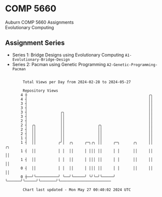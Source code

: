 # COMP 5660
Auburn COMP 5660 Assignments  
Evolutionary Computing

## Assignment Series
- Series 1: Bridge Designs using Evolutionary Computing `A1-Evolutionary-Bridge-Design`
- Series 2: Pacman using Genetic Programming `A2-Genetic-Programming-Pacman`

```

        Total Views per Day from 2024-02-28 to 2024-05-27

        Repository Views
       4 ┼                                                       ╭╮
       4 ┤                                                       ││
       3 ┤                                                       ││
       3 ┤                                                       ││
       3 ┤               ╭╮                                      ││
       3 ┤               ││                                      ││
       2 ┤               ││                                      ││
       2 ┤  ╭╮           ││               ╭╮                     ││
       2 ┤  ││           ││               ││                     ││
       2 ┤  ││           ││               ││                     ││
       1 ┤  ││           ││               ││                     ││
       1 ┤  ││          ╭╯│  ╭╮     ╭─╮╭╮ ││     ╭─╮      ╭╮     ││       ╭╮
       1 ┤  ││          │ │  ││     │ │││ ││     │ │      ││     ││       ││
       1 ┤  ││          │ │  ││     │ │││ ││     │ │      ││     ││       ││
       0 ┤  ││          │ │  ││     │ │││ ││     │ │      ││     ││       ││
       0 ┼──╯╰──────────╯ ╰──╯╰─────╯ ╰╯╰─╯╰─────╯ ╰──────╯╰─────╯╰───────╯╰───────────────────────

        Chart last updated - Mon May 27 00:40:02 2024 UTC
        
```
